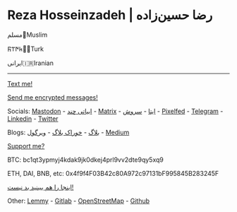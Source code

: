 # Reza Hosseinzadeh | رضا حسین‌زاده
مسلم📿Muslim

𐱅𐰇𐰼𐰜🐺🌙Turk

ایرانی🇮🇷Iranian

---
[Text me!](mailto:rezahosseinzdeh@riseup.net)

[Send me encrypted messages!](https://keys.openpgp.org/search?q=1213234FF6AF1A4A09B9BBD46E129CDFBFCE44C3)

Socials: <a rel="me" href="https://mas.to/@rezaHoss">Mastodon</a> - [ابیاتی چند](https://t.me/abyatichand) - [Matrix](https://matrix.to/#/@rezahoss:matrix.org) - [ایتا](https://eitaa.com/s/HhhHoss) - [سروش](https://splus.ir/rezahoss) - [Pixelfed](https://pixelfed.social/RezaHoss) - [Telegram](https://t.me/Rhodium103) - [Linkedin](https://www.linkedin.com/in/reza-hosseinzadeh-9b73b8255/) - [Twitter](https://x.com/RezaHoss)

Blogs: [بلاگ](https://paper.wf/reza) - [خوراک بلاگ](https://paper.wf/reza/feed) - [ویرگول](https://virgool.io/@RezaHosseinzadeh) - [Medium](https://rezahoss.medium.com/)

[Support me?](https://liberapay.com/rezahosseinzadeh/donate)

BTC: bc1qt3ypmyj4kdak9jk0dkej4prl9vv2dte9qy5xq9

ETH, DAI, BNB, etc: 0x4f9f4F03B42c80A972c97131bF995845B283245F

[اینجا را هم ببینید بد نیست!](https://daramet.com/rhodium)

Other: [Lemmy](https://programming.dev/u/Reza) - [Gitlab](https://framagit.org/RZHSSNZDH/) - [OpenStreetMap](https://www.openstreetmap.org/user/RezaHosseinzadeh) - [Github](https://github.com/RZHSSNZDH/)

